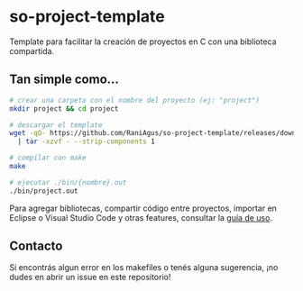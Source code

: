 # so-project-template
Template para facilitar la creación de proyectos en C con una biblioteca
compartida.

## Tan simple como...

```bash
# crear una carpeta con el nombre del proyecto (ej: "project")
mkdir project && cd project

# descargar el template
wget -qO- https://github.com/RaniAgus/so-project-template/releases/download/v3.1.1/project-v3.1.1.tar.gz \
  | tar -xzvf - --strip-components 1

# compilar con make
make

# ejecutar ./bin/{nombre}.out
./bin/project.out
```

Para agregar bibliotecas, compartir código entre proyectos, importar en
Eclipse o Visual Studio Code y otras features, consultar la
[guía de uso](https://raniagus.github.io/so-project-template-guide/).


## Contacto

Si encontrás algun error en los makefiles o tenés alguna sugerencia, ¡no dudes
en abrir un issue en este repositorio!
